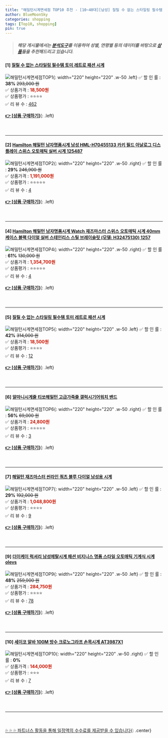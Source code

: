 ```yaml
---
title: "해밀턴시계면세점 TOP10 추천 - [10~40대][남성] 질릴 수 없는 스타일링 필수템 토미 레트로 패션 시계"
author: BlueMoonSky
categories: shopping
tags: [Top10, shopping]
pin: true
---
```


> ##### 해당 게시물에서는 [**분석도구**](https://itemscout.io/)를 이용하여 **성별**, **연령별** 등의 데이터를 바탕으로 [**상품**](https://link.coupang.com/a/baae76)들을 추천해드리고 있습니다.

#### [1] [질릴 수 없는 스타일링 필수템 토미 레트로 패션 시계](https://link.coupang.com/re/AFFSDP?lptag=AF5964186&subid=bluemoonsky6999&pageKey=7282847530&traceid=V0-153&itemId=18597527433&vendorItemId=85733639932)
![해밀턴시계면세점TOP1](https://thumbnail8.coupangcdn.com/thumbnails/remote/230x230ex/image/vendor_inventory/390b/51da866e3e2077f0407686ee58e592c2acab49a51acc34a9f2a178381a47.jpg){: width="220" height="220" .w-50 .left}
✅ 할 인 률 : **38%** ~~<del class="base-price"> 293,000  </del>원~~<br>
✅ 상품가격 : <span style="color:#cb1400"> **18,500원** </span><br>
✅ 상품평가 : ⭐⭐⭐⭐<br>
✅ 리 뷰 수 : [462](https://link.coupang.com/re/AFFSDP?lptag=AF5964186&subid=bluemoonsky6999&pageKey=7282847530&traceid=V0-153&itemId=18597527433&vendorItemId=85733639932)<br>
<br>
[**👉  [상품 구매하기]**](https://link.coupang.com/re/AFFSDP?lptag=AF5964186&subid=bluemoonsky6999&pageKey=7282847530&traceid=V0-153&itemId=18597527433&vendorItemId=85733639932){: .left}
<br>
<br>
<br>

***

#### [2] [Hamilton 해밀턴 남자명품시계 남성 HML-H70455133 카키 필드 아날로그 디스플레이 스위스 오토매틱 실버 시계 125487](https://link.coupang.com/re/AFFSDP?lptag=AF5964186&subid=bluemoonsky6999&pageKey=7541682002&traceid=V0-153&itemId=19827541074&vendorItemId=86929398539)
![해밀턴시계면세점TOP2](https://thumbnail10.coupangcdn.com/thumbnails/remote/230x230ex/image/vendor_inventory/e4e4/fe181280a5d94ce5afc57ade92217dc799be95fa8c433779f34be0a54452.jpg){: width="220" height="220" .w-50 .right}
✅ 할 인 률 : **29%** ~~<del class="base-price"> 246,900  </del>원~~<br>
✅ 상품가격 : <span style="color:#cb1400"> **1,191,000원** </span><br>
✅ 상품평가 : ⭐⭐⭐⭐⭐<br>
✅ 리 뷰 수 : [4](https://link.coupang.com/re/AFFSDP?lptag=AF5964186&subid=bluemoonsky6999&pageKey=7541682002&traceid=V0-153&itemId=19827541074&vendorItemId=86929398539)<br>
<br>
[**👉  [상품 구매하기]**](https://link.coupang.com/re/AFFSDP?lptag=AF5964186&subid=bluemoonsky6999&pageKey=7541682002&traceid=V0-153&itemId=19827541074&vendorItemId=86929398539){: .left}
<br>
<br>
<br>

***

#### [4] [Hamilton 해밀턴 남자명품시계 Watch 재즈마스터 스위스 오토매틱 시계 40mm 케이스 블랙 다이얼 실버 스테인리스 스틸 브레이슬릿 (모델: H32475130) 1257](https://link.coupang.com/re/AFFSDP?lptag=AF5964186&subid=bluemoonsky6999&pageKey=7541306788&traceid=V0-153&itemId=19825660857&vendorItemId=87280871985)
![해밀턴시계면세점TOP4](https://thumbnail6.coupangcdn.com/thumbnails/remote/230x230ex/image/vendor_inventory/87a3/416a0d5a5883c0f1be555d1676846eb9c3429de44ee81ce6e0478e2704f6.jpg){: width="220" height="220" .w-50 .right}
✅ 할 인 률 : **61%** ~~<del class="base-price"> 130,000  </del>원~~<br>
✅ 상품가격 : <span style="color:#cb1400"> **1,354,700원** </span><br>
✅ 상품평가 : ⭐⭐⭐⭐⭐<br>
✅ 리 뷰 수 : [4](https://link.coupang.com/re/AFFSDP?lptag=AF5964186&subid=bluemoonsky6999&pageKey=7541306788&traceid=V0-153&itemId=19825660857&vendorItemId=87280871985)<br>
<br>
[**👉  [상품 구매하기]**](https://link.coupang.com/re/AFFSDP?lptag=AF5964186&subid=bluemoonsky6999&pageKey=7541306788&traceid=V0-153&itemId=19825660857&vendorItemId=87280871985){: .left}
<br>
<br>
<br>

***

#### [5] [질릴 수 없는 스타일링 필수템 토미 레트로 패션 시계](https://link.coupang.com/re/AFFSDP?lptag=AF5964186&subid=bluemoonsky6999&pageKey=7282847530&traceid=V0-153&itemId=18597527437&vendorItemId=85733639950)
![해밀턴시계면세점TOP5](https://thumbnail6.coupangcdn.com/thumbnails/remote/230x230ex/image/vendor_inventory/4cb9/6d878afb73936eaa78bbe6c95c1a82852f66d5497fb20106cfe4d9a6ac45.jpg){: width="220" height="220" .w-50 .left}
✅ 할 인 률 : **42%** ~~<del class="base-price"> 314,000  </del>원~~<br>
✅ 상품가격 : <span style="color:#cb1400"> **18,500원** </span><br>
✅ 상품평가 : ⭐⭐⭐⭐<br>
✅ 리 뷰 수 : [12](https://link.coupang.com/re/AFFSDP?lptag=AF5964186&subid=bluemoonsky6999&pageKey=7282847530&traceid=V0-153&itemId=18597527437&vendorItemId=85733639950)<br>
<br>
[**👉  [상품 구매하기]**](https://link.coupang.com/re/AFFSDP?lptag=AF5964186&subid=bluemoonsky6999&pageKey=7282847530&traceid=V0-153&itemId=18597527437&vendorItemId=85733639950){: .left}
<br>
<br>
<br>

***

#### [6] [알마니시계줄 티쏘해밀턴 고급가죽줄 갤럭시기어워치 밴드](https://link.coupang.com/re/AFFSDP?lptag=AF5964186&subid=bluemoonsky6999&pageKey=6514591094&traceid=V0-153&itemId=14404719315&vendorItemId=81648771230)
![해밀턴시계면세점TOP6](https://thumbnail8.coupangcdn.com/thumbnails/remote/230x230ex/image/vendor_inventory/11b6/2e19edd65b19460fc740bbb6b33f832bac75a2da80e1bdac951819645d02.jpg){: width="220" height="220" .w-50 .right}
✅ 할 인 률 : **56%** ~~<del class="base-price"> 69,000  </del>원~~<br>
✅ 상품가격 : <span style="color:#cb1400"> **24,800원** </span><br>
✅ 상품평가 : ⭐⭐⭐⭐⭐<br>
✅ 리 뷰 수 : [3](https://link.coupang.com/re/AFFSDP?lptag=AF5964186&subid=bluemoonsky6999&pageKey=6514591094&traceid=V0-153&itemId=14404719315&vendorItemId=81648771230)<br>
<br>
[**👉  [상품 구매하기]**](https://link.coupang.com/re/AFFSDP?lptag=AF5964186&subid=bluemoonsky6999&pageKey=6514591094&traceid=V0-153&itemId=14404719315&vendorItemId=81648771230){: .left}
<br>
<br>
<br>

***

#### [7] [해밀턴 재즈마스터 씬라인 쿼츠 블루 다이얼 남성용 시계](https://link.coupang.com/re/AFFSDP?lptag=AF5964186&subid=bluemoonsky6999&pageKey=7441303295&traceid=V0-153&itemId=19350675661&vendorItemId=86463973966)
![해밀턴시계면세점TOP7](https://thumbnail6.coupangcdn.com/thumbnails/remote/230x230ex/image/vendor_inventory/2de4/b248a7825d4f392a68d22e777278066365f17144c38f88e59037a01ec683.jpg){: width="220" height="220" .w-50 .left}
✅ 할 인 률 : **29%** ~~<del class="base-price"> 192,000  </del>원~~<br>
✅ 상품가격 : <span style="color:#cb1400"> **1,048,800원** </span><br>
✅ 상품평가 : ⭐⭐⭐⭐<br>
✅ 리 뷰 수 : [9](https://link.coupang.com/re/AFFSDP?lptag=AF5964186&subid=bluemoonsky6999&pageKey=7441303295&traceid=V0-153&itemId=19350675661&vendorItemId=86463973966)<br>
<br>
[**👉  [상품 구매하기]**](https://link.coupang.com/re/AFFSDP?lptag=AF5964186&subid=bluemoonsky6999&pageKey=7441303295&traceid=V0-153&itemId=19350675661&vendorItemId=86463973966){: .left}
<br>
<br>
<br>

***

#### [9] [더이케이 럭셔리 남성메탈시계 패션 비지니스 명품 스타일 오토매틱 기계식 시계 olevs](https://link.coupang.com/re/AFFSDP?lptag=AF5964186&subid=bluemoonsky6999&pageKey=6788659062&traceid=V0-153&itemId=15987842351&vendorItemId=83193486161)
![해밀턴시계면세점TOP9](https://thumbnail6.coupangcdn.com/thumbnails/remote/230x230ex/image/vendor_inventory/d388/50741bc916ac5f8925dc94c87c56a272249e1923d235fe43c051d073f2dc.jpeg){: width="220" height="220" .w-50 .left}
✅ 할 인 률 : **48%** ~~<del class="base-price"> 259,000  </del>원~~<br>
✅ 상품가격 : <span style="color:#cb1400"> **284,750원** </span><br>
✅ 상품평가 : ⭐⭐⭐⭐<br>
✅ 리 뷰 수 : [78](https://link.coupang.com/re/AFFSDP?lptag=AF5964186&subid=bluemoonsky6999&pageKey=6788659062&traceid=V0-153&itemId=15987842351&vendorItemId=83193486161)<br>
<br>
[**👉  [상품 구매하기]**](https://link.coupang.com/re/AFFSDP?lptag=AF5964186&subid=bluemoonsky6999&pageKey=6788659062&traceid=V0-153&itemId=15987842351&vendorItemId=83193486161){: .left}
<br>
<br>
<br>

***

#### [10] [세이코 알바 100M 방수 크로노그라프 손목시계 AT3987X1](https://link.coupang.com/re/AFFSDP?lptag=AF5964186&subid=bluemoonsky6999&pageKey=6869644564&traceid=V0-153&itemId=16429367184&vendorItemId=83620178582)
![해밀턴시계면세점TOP10](https://thumbnail10.coupangcdn.com/thumbnails/remote/230x230ex/image/vendor_inventory/ea66/eee7a0e3e133fc7b479216807ac85368627bce126a7bdf66cd29e4530f12.jpg){: width="220" height="220" .w-50 .right}
✅ 할 인 률 : **0%** <br>
✅ 상품가격 : <span style="color:#cb1400"> **144,000원** </span><br>
✅ 상품평가 : ⭐⭐⭐<br>
✅ 리 뷰 수 : [7](https://link.coupang.com/re/AFFSDP?lptag=AF5964186&subid=bluemoonsky6999&pageKey=6869644564&traceid=V0-153&itemId=16429367184&vendorItemId=83620178582)<br>
<br>
[**👉  [상품 구매하기]**](https://link.coupang.com/re/AFFSDP?lptag=AF5964186&subid=bluemoonsky6999&pageKey=6869644564&traceid=V0-153&itemId=16429367184&vendorItemId=83620178582){: .left}
<br>
<br>
<br>

***
<br><br>[💦 💦 💦 파트너스 활동을 통해 일정액의 수수료를 제공받을 수 있습니다](https://link.coupang.com/a/baae76){: .center}